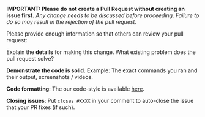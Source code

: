 **IMPORTANT: Please do not create a Pull Request without creating an issue first.**
*Any change needs to be discussed before proceeding. Failure to do so may result in the rejection of the pull request.*

Please provide enough information so that others can review your pull request:

<!-- You can skip this if you're fixing a typo or adding an app to the Showcase. -->
Explain the **details** for making this change. What existing problem does the pull request solve?

**Demonstrate the code is solid**. Example: The exact commands you ran and their output, screenshots / videos.
<!-- Make sure tests pass on both Travis CI -->

**Code formatting**: The our code-style is available [here](https://google.github.io/styleguide/).

**Closing issues**: Put `closes #XXXX` in your comment to auto-close the issue that your PR fixes (if such).
